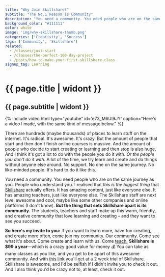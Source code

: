 ```yaml
---
title: "Why Join Skillshare?"
subtitle: "The No.1 Reason is Community"
description: "You need a community. You need people who are on the same journey as you. People who understand you. I realised that this is the biggest thing that Skillshare actually offers."
background_color: "#111111"
color: white
image: 'img/why-skillshare-thumb.png'
categories: ['Creativity', 'Success']
tags: ['Community', 'Skillshare']
related:
  - /classes/just-start
  - /classes/the-perfect-100-day-project
  - /posts/how-to-make-your-first-skillshare-class
signup_tag: Learning
---
```

# {{ page.title | widont }}
## {{ page.subtitle | widont }}

{% include video.html type="youtube" id='e73_M6UI9JY' caption="Here's a video I made, with the same kind of message below." %}

There are hundreds (maybe thousands) of places to learn stuff on the internet. It's radical. It's awesome. It's crazy. But the amount of people that start and then don't finish online courses is massive. And the amount of people who decide to start creating or learning and then stop is also huge. And I think it's got a lot to do with the people you do it with. _Or the people you don't do it with._ A lot of the time, we try learn and create and do things without anyone else around. No support. No one on the same journey. No like-minded people. It's hard to do it like this.

You need a community. You need people who are on the same journey as you. People who understand you. I realised that *this is the biggest thing* that [Skillshare](http://skl.sh/2CRoyn1) actually offers. It has amazing content, just like everyone else. It has amazing teachers, just like everyone else. The Skillshare staff are next level awesome and cool, maybe like some other companies and online platforms (I don't know). **But the thing that sets Skillshare apart is its community.** The students, teachers and staff make up this warm, friendly, and creative community that love learning and creating – and they want to see you succeed.

**So here's my invite to you:** If you want to learn more, have fun creating, and create more often, come join my community. Our community. Come see what it's about. Come create and learn with us. Come [teach.](http://bit.ly/2snF7X8) **Skillshare is $99 a year**—which is a crazy good value for money 💰 You can take as many classes as you like, and you get to be apart of this awesome community. And with [this link](https://skl.sh/2I3yuwd) you'll get at a 2 week trial of Skillshare. Skillshare is awesome, and I'd be selfish if I didn't invite you to check it out. And I also think you'd be crazy not to, at least, check it out.
